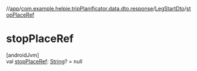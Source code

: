 //[app](../../../index.md)/[com.example.helpie.tripPlanificator.data.dto.response](../index.md)/[LegStartDto](index.md)/[stopPlaceRef](stop-place-ref.md)

# stopPlaceRef

[androidJvm]\
val [stopPlaceRef](stop-place-ref.md): [String](https://kotlinlang.org/api/latest/jvm/stdlib/kotlin/-string/index.html)? = null
